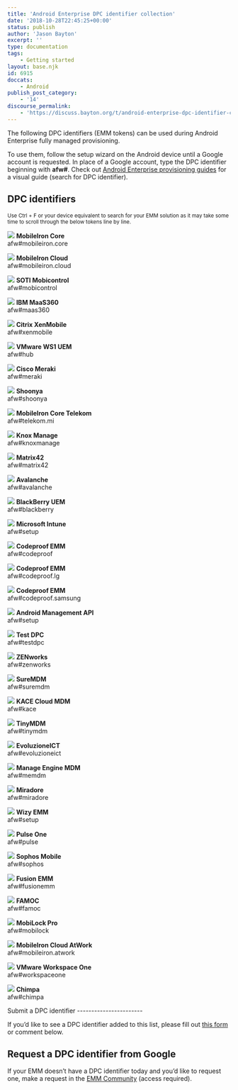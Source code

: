 ```yaml
---
title: 'Android Enterprise DPC identifier collection'
date: '2018-10-28T22:45:25+00:00'
status: publish
author: 'Jason Bayton'
excerpt: ''
type: documentation
tags: 
    - Getting started
layout: base.njk
id: 6915
doccats:
    - Android
publish_post_category:
    - '14'
discourse_permalink:
    - 'https://discuss.bayton.org/t/android-enterprise-dpc-identifier-collection/231'
---
```

The following DPC identifiers (EMM tokens) can be used during Android Enterprise fully managed provisioning.

To use them, follow the setup wizard on the Android device until a Google account is requested. In place of a Google account, type the DPC identifier beginning with **afw#**. Check out [Android Enterprise provisioning guides](/android/android-enterprise-provisioning-guides/) for a visual guide (search for DPC identifier).

DPC identifiers
---------------

<small>Use Ctrl + F or your device equivalent to search for your EMM solution as it may take some time to scroll through the below tokens line by line.</small>

<div class="wp-block-columns has-3-columns"><div class="wp-block-column">

![](https://r2_worker.bayton.workers.dev/uploads/2018/10/mobileiron_71819.png) **MobileIron Core**  
afw#mobileiron.core

![](https://r2_worker.bayton.workers.dev/uploads/2018/10/mobileiron_71819.png) **MobileIron Cloud**  
afw#mobileiron.cloud

![](https://r2_worker.bayton.workers.dev/uploads/2018/10/mobico-1.jpg) **SOTI Mobicontrol**   
afw#mobicontrol

![](https://r2_worker.bayton.workers.dev/uploads/2018/10/maas.jpg) **IBM MaaS360**  
afw#maas360

![](https://r2_worker.bayton.workers.dev/uploads/2018/10/xenmob.jpg) **Citrix XenMobile**  
afw#xenmobile

![](https://r2_worker.bayton.workers.dev/uploads/2018/10/ws1uemicon.jpg) **VMware WS1 UEM**  
afw#hub

![](https://r2_worker.bayton.workers.dev/uploads/2018/10/meraki.jpg) **Cisco Meraki**  
afw#meraki

![](https://r2_worker.bayton.workers.dev/uploads/2018/10/shoonyaglow.png) **Shoonya**  
afw#shoonya

![](https://r2_worker.bayton.workers.dev/uploads/2018/10/mobileiron_71819.png) **MobileIron Core Telekom**  
afw#telekom.mi

![](https://r2_worker.bayton.workers.dev/uploads/2019/07/knox.png) **Knox Manage**  
afw#knoxmanage

![](https://r2_worker.bayton.workers.dev/uploads/2020/02/Silverback-Companion-Application-Icon.png) **Matrix42**  
afw#matrix42

![](https://r2_worker.bayton.workers.dev/uploads/2018/10/avalanche.png) **Avalanche**  
afw#avalanche

</div><div class="wp-block-column">

![](https://r2_worker.bayton.workers.dev/uploads/2018/10/bbuem.jpg) **BlackBerry UEM**  
afw#blackberry

![](https://r2_worker.bayton.workers.dev/uploads/2018/10/intune.jpg) **Microsoft Intune**  
afw#setup

![](https://r2_worker.bayton.workers.dev/uploads/2018/10/codeproof.png) **Codeproof EMM**  
afw#codeproof

![](https://r2_worker.bayton.workers.dev/uploads/2018/10/codeproof.png) **Codeproof EMM**  
afw#codeproof.lg

![](https://r2_worker.bayton.workers.dev/uploads/2018/10/codeproof.png) **Codeproof EMM**  
afw#codeproof.samsung

![](https://r2_worker.bayton.workers.dev/uploads/2018/10/goog.png) **Android Management API**  
afw#setup

![](https://r2_worker.bayton.workers.dev/uploads/2018/10/goog.png) **Test DPC**  
afw#testdpc

![](https://r2_worker.bayton.workers.dev/uploads/2018/10/zen.png) **ZENworks**  
afw#zenworks

![](https://r2_worker.bayton.workers.dev/uploads/2018/10/suremdm.png) **SureMDM**  
afw#suremdm

![](https://r2_worker.bayton.workers.dev/uploads/2019/05/kace-orange.png) **KACE Cloud MDM**  
afw#kace

![](https://r2_worker.bayton.workers.dev/uploads/2019/12/icon-android-tinymdm-white64x64.png) **TinyMDM**  
afw#tinymdm

![](https://r2_worker.bayton.workers.dev/uploads/2018/10/evoluzione-e1599084314695.png) **EvoluzioneICT**  
afw#evoluzioneict

</div><div class="wp-block-column">

![](https://r2_worker.bayton.workers.dev/uploads/2018/10/memdm.jpg) **Manage Engine MDM**  
afw#memdm

![](https://r2_worker.bayton.workers.dev/uploads/2018/10/miradore-2-e1540806823873.jpg) **Miradore**  
afw#miradore

![](https://r2_worker.bayton.workers.dev/uploads/2018/10/wizy.jpg) **Wizy EMM**  
afw#setup

![](https://r2_worker.bayton.workers.dev/uploads/2018/10/pulseemm.png) **Pulse One**  
afw#pulse

![](https://r2_worker.bayton.workers.dev/uploads/2018/10/sophos.png) **Sophos Mobile**  
afw#sophos

![](https://r2_worker.bayton.workers.dev/uploads/2018/10/fusionemm.png) **Fusion EMM**  
afw#fusionemm

![](https://r2_worker.bayton.workers.dev/uploads/2018/10/famoc.png) **FAMOC**  
afw#famoc

![](https://r2_worker.bayton.workers.dev/uploads/2018/10/mobilock.png) **MobiLock Pro**  
afw#mobilock

![](https://r2_worker.bayton.workers.dev/uploads/2018/10/mobileiron_71819.png) **MobileIron Cloud AtWork**  
afw#mobileiron.atwork

![](https://r2_worker.bayton.workers.dev/uploads/2018/10/ws1uemicon.jpg) **VMware Workspace One**  
afw#workspaceone

![](https://r2_worker.bayton.workers.dev/uploads/2020/02/Logo-Chimpa-quad.png) **Chimpa**  
afw#chimpa

</div></div>Submit a DPC identifier
-----------------------

If you’d like to see a DPC identifier added to this list, please fill out [this form](https://goo.gl/forms/vfU80cxjWtssDOcy2) or comment below.

Request a DPC identifier from Google
------------------------------------

If your EMM doesn’t have a DPC identifier today and you’d like to request one, make a request in the [EMM Community](https://emm.androidenterprise.dev/s/) (access required).